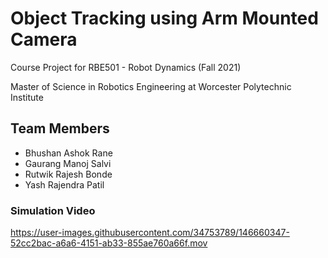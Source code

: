 # Object Tracking using Arm Mounted Camera

Course Project for RBE501 - Robot Dynamics (Fall 2021)

Master of Science in Robotics Engineering at Worcester Polytechnic Institute

## Team Members
- Bhushan Ashok Rane
- Gaurang Manoj Salvi
- Rutwik Rajesh Bonde
- Yash Rajendra Patil

### Simulation Video

https://user-images.githubusercontent.com/34753789/146660347-52cc2bac-a6a6-4151-ab33-855ae760a66f.mov


